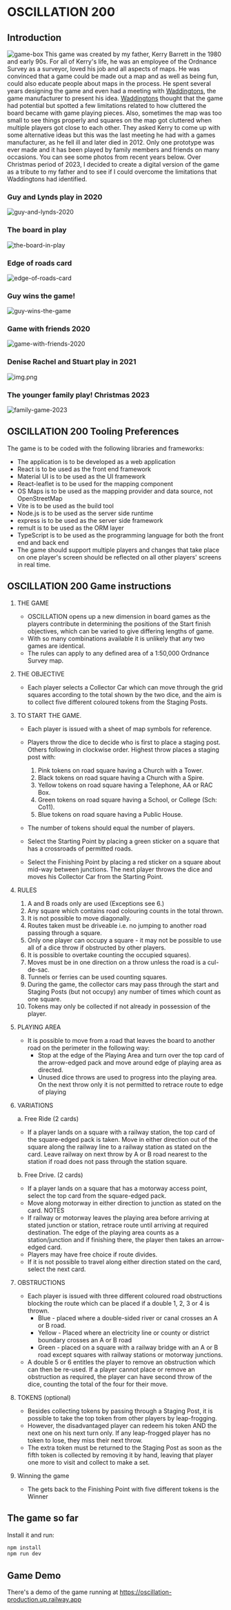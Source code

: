 # OSCILLATION 200 
## Introduction
![game-box](images-story/game-box.png)
This game was created by my father, Kerry Barrett in the 1980 and early 90s. 
For all of Kerry's life, he was an employee of 
the Ordnance Survey as a surveyor, loved his job and all aspects of maps. 
He was convinced that a game could be made out a map and as well as being fun, could also 
educate people about maps in the process. He spent several years designing the game and even had a meeting with [Waddingtons](https://en.wikipedia.org/wiki/Waddingtons), the 
game manufacturer to present his idea.
[Waddingtons](https://en.wikipedia.org/wiki/Waddingtons) thought that the game had potential but spotted a few limitations related 
to how cluttered the board became with game playing pieces. Also, sometimes the map was too small to see things properly and squares on 
the map got cluttered when multiple players got close to each other.
They asked Kerry to come up with some alternative ideas but this was the last meeting he had with a games manufacturer, 
as he fell ill and later died in 2012. 
Only one prototype was ever made and it has been played by family members and friends on many occasions. You can see some photos from recent years below.
Over Christmas period of 2023, I decided to create a digital version of the game as a tribute to my father and to see if I could overcome the limitations that Waddingtons had identified.


### Guy and Lynds play in 2020
![guy-and-lynds-2020](images-story/guy-and-lynds-2020.png)
### The board in play
![the-board-in-play](images-story/the-board-in-play.png)
### Edge of roads card
![edge-of-roads-card](images-story/edge-of-roads-card.png)
### Guy wins the game!
![guy-wins-the-game](images-story/guy-wins-the-game.png)
### Game with friends 2020
![game-with-friends-2020](images-story/game-with-friends-2020.png)
### Denise Rachel and Stuart play in 2021
![img.png](images-story/game-with-friends-2021.png)
### The younger family play! Christmas 2023
![family-game-2023](images-story/family-game-2023.png)
## OSCILLATION 200 Tooling Preferences
The game is to be coded with the following libraries and frameworks:
* The application is to be developed as a web application
* React is to be used as the front end framework
* Material UI is to be used as the UI framework
* React-leaflet is to be used for the mapping component
* OS Maps is to be used as the mapping provider and data source, not OpenStreetMap
* Vite is to be used as the build tool
* Node.js is to be used as the server side runtime
* express is to be used as the server side framework
* remult is to be used as the ORM layer
* TypeScript is to be used as the programming language for both the front end and back end
* The game should support multiple players and changes that take place on one player's screen should be reflected on
  all other players' screens in real time.
 

## OSCILLATION 200 Game instructions
1. THE GAME
    * OSCILLATION opens up a new dimension in board games as the players contribute in determining the positions of the
      Start finish objectives, which can be varied to give differing lengths of game.
    * With so many combinations available it is unlikely that any two games are identical.
    * The rules can apply to any defined area of a 1:50,000 Ordnance Survey map.

2. THE OBJECTIVE
    * Each player selects a Collector Car which can move through the grid squares according to the total shown by the
      two dice, and the aim is to collect five different coloured tokens from the Staging Posts.

3. TO START THE GAME.
    * Each player is issued with a sheet of map symbols for reference.
    * Players throw the dice to decide who is first to place a staging post. Others following in clockwise order.
      Highest
      throw places a staging post with:
        1. Pink tokens on road square having a Church with a Tower.
        2. Black tokens on road square having a Church with a Spire.
        3. Yellow tokens on road square having a Telephone, AA or RAC Box.
        4. Green tokens on road square having a School, or College (Sch: Co11).
        5. Blue tokens on road square having a Public House.

    * The number of tokens should equal the number of players.
    * Select the Starting Point by placing a green sticker on a square that has a crossroads of permitted roads.
    * Select the Finishing Point by placing a red sticker on a square about mid-way between junctions. The next player
      throws the dice and moves his Collector Car from the Starting Point.

4. RULES
    1. A and B roads only are used (Exceptions see 6.)
    2. Any square which contains road colouring counts in the total thrown.
    3. It is not possible to move diagonally.
    4. Routes taken must be driveable i.e. no jumping to another road passing through a square.
    5. Only one player can occupy a square - it may not be possible to use all of a dice throw if obstructed by other
       players.
    6. It is possible to overtake counting the occupied squares).
    7. Moves must be in one direction on a throw unless the road is a cul-de-sac.
    8. Tunnels or ferries can be used counting squares.
    9. During the game, the collector cars may pass through the start and Staging Posts (but not occupy) any number of
       times which count as one square.
    10. Tokens may only be collected if not already in possession of the player.

5. PLAYING AREA

    * It is possible to move from a road that leaves the board to another road on the perimeter in the following way:
        * Stop at the edge of the Playing Area and turn over the top card of the arrow-edged pack and move around edge
          of playing area as directed.
        * Unused dice throws are used to progress into the playing area. On the next throw only it is not permitted to
          retrace route to edge of playing

6. VARIATIONS

   a. Free Ride (2 cards)
    * If a player lands on a square with a railway station, the top card of the square-edged pack is taken.
      Move in either direction out of the square along the railway line to a railway station as stated on the card.
      Leave railway on next throw by A or B road nearest to the station if road does not pass through the station
      square.
    
   b. Free Drive. (2 cards)
    * If a player lands on a square that has a motorway access point, select the top card from the square-edged pack.
    * Move along motorway in either direction to junction as stated on the card.
      NOTES
    * If railway or motorway leaves the playing area before arriving at stated junction or station, retrace route until
      arriving at required destination.
      The edge of the playing area counts as a station/junction and if finishing there, the player then takes an
      arrow-edged card.
    * Players may have free choice if route divides.
    * If it is not possible to travel along either direction stated on the card, select the next card.

7. OBSTRUCTIONS
    * Each player is issued with three different coloured road obstructions blocking the route which can be placed if a
      double 1, 2, 3 or 4 is thrown.
        * Blue - placed where a double-sided river or canal crosses an A or B road.
        * Yellow - Placed where an electricity line or county or district boundary crosses an A or B road
        * Green - placed on a square with a railway bridge with an A or B road except squares with railway stations or
          motorway junctions.
    * A double 5 or 6 entitles the player to remove an obstruction which can then be re-used. If a player cannot place
      or remove an obstruction as required, the player can have second throw of the dice, counting the total of the four
      for their move.

8. TOKENS (optional)
    * Besides collecting tokens by passing through a Staging Post, it is possible to take the top token from other
      players
      by leap-frogging.
    * However, the disadvantaged player can redeem his token AND the next one on his next turn only. If any leap-frogged
      player has no token to lose, they miss their next throw.
    * The extra token must be returned to the Staging Post as soon as the fifth token is collected by removing it by
      hand, leaving that player one more to visit and collect to make a set.

9. Winning the game
   * The gets back to the Finishing Point with five different tokens is the Winner

## The game so far

Install it and run:

```bash
npm install
npm run dev
```

## Game Demo

There's a demo of the game running at https://oscillation-production.up.railway.app
